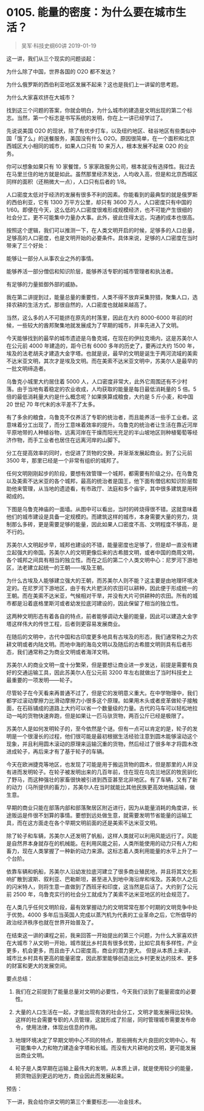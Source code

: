 # 0105. 能量的密度：为什么要在城市生活？
> 吴军·科技史纲60讲
2019-01-19

这一讲，我们从三个现实的问题谈起：

为什么除了中国，世界各国的 O2O 都不发达？

为什么俄罗斯的西伯利亚地区发展不起来？这也是我们上一讲留的思考题。

为什么大家喜欢挤在大城市？

找到这三个问题的答案，你就会明白，为什么城市的建造是文明出现的第二个标志。当然，第一个标志是书写系统的发明，你在上一讲已经学过了。

先说说美国 O2O 的现状，除了有优步打车，以及纽约地区、硅谷地区有些类似中国「饿了么」的送餐服务，美国没有什么 O2O。原因很简单，在一个面积和北京西城区大小相同的城市，如果人口只有 10 来万人，根本发展不起来 O2O 的业务。

你可以想象如果只有 10 家餐馆，5 家家政服务公司，根本就没有选择性。我过去在马里兰住的地方就是如此。虽然那里经济发达，人均收入高，但是和北京西城区同样的面积（还稍微大一点），人口只有后者的 1/8。

人口密度太低对于经济的发展有很多不利的因素。你能看到的最典型的就是俄罗斯的西伯利亚，它有 1300 万平方公里，却只有 3600 万人，人口密度只有中国的 1/60。即便在今天，这么低的人口密度很难形成规模经济，也不可能产生很细的社会分工，更不可能集中力量办大事。此外，彼此住得太远，沟通的成本也很高。

按照这个逻辑，我们可以推测一下，在人类文明开启的时候，足够多的人口总量，足够高的人口密度，也是文明开始的必要条件。具体来说，足够的人口密度在当时带来了三个好处：

能够让一部分人从事农业之外的事情。

能够养活一部分僧侣和知识阶层，能够养活专职的城市管理者和执法者。

有足够的力量抵御外部的威胁。

我在第二讲提到过，能量总量的重要性，人类不得不放弃采集狩猎，聚集人口，选择农耕的生活方式，那很自然的，人口密度也就越来越高了。

当然，这么多的人不可能挤在原先的村落里，因此在大约 8000-6000 年前的时候，一些较大的酋邦聚集地就发展成为了早期的城市，并率先进入了文明。

今天能够找到的最早的城市遗迹是乌鲁克城，在现在的伊拉克境内，这是苏美尔人在公元前 4000 年建造的，距今已有 6000 多年的历史了，要再过大约 1500 年，埃及的法老胡夫才建造大金字塔。也就是说，最早的文明是诞生于两河流域的美索不达米亚文明，其次才是埃及文明。而在美索不达米亚文明中，苏美尔人是最早的一批文明缔造者。

乌鲁克小城里大约居住着 5000 人，人口密度非常大，此外它周围还有不少村落。由于当地有着稳定的农业收成，人均获取的能量是每日最低消耗量的 5 倍。5 倍的最低消耗量大约是什么概念呢？如果换算成粮食，大约是 5 斤小麦，和中国 20 世纪 70 年代末的水平差不了太多。

有了多余的粮食，乌鲁克不仅养活了专职的统治者，而且能养活一些手工业者。这意味着分工出现了，而分工意味着效率的提升。乌鲁克的统治者让生活在靠近河岸平原地带的人种植谷物，远离河岸在干燥而阳光充足的半山坡地区则种植葡萄等经济作物，而手工业者也居住在远离河岸的山脚下。

分工在提高效率的同时，也促进了货物的交换，并渐渐发展起商业。到了公元前 3500 年，那里已经是一个非常有组织的城邦了。

任何文明刚刚起步的阶段，要想有效管理一个城邦，都需要有阶级之分。在乌鲁克以及美索不达米亚的各个城邦，最高的统治者是国王，他下面有僧侣和知识阶层帮助他来管理，从当地的遗迹看，有市政厅、法庭和多个庙宇，其中很多建筑是用砖砌成的。

下图是乌鲁克神庙的一面墙。从图中可以看出，当时的砖烧得很不错。这就意味着他们的城市建设是具备一定规模的。而建筑这样的城市，本身需要大量的劳力，烧制那么多砖，更是需要足够的能量，因此如果人口密度不高、文明程度不够高，是不行的。

苏美尔人文明起步早，城邦也建设的不错，能量密度也足够了，但是却一直没有建立起强大的帝国。苏美尔人的文明更像后来的古希腊文明，或者中国的商周文明，各个城邦之间具有相当的独立性。而在之后的第二个人类文明中心：尼罗河下游地区，法老建立起统一的王朝——埃及王朝。

为什么古埃及人能够建立强大的王朝，而苏美尔人则不能？这主要是由地理环境决定的。在尼罗河下游地区，由于有大片肥沃的农田可以耕种，因此便于形成统一的王朝。而在美索不达米亚，气候相对干旱，并没有大片可供耕种的农田。所有的城市都是沿着底格里斯河或者幼发拉底河建设的，因此保留了相当的独立性。

这两种文明形态有着各自的特点，前者能够调动大量的能量，因此可以建造大金字塔这样伟大的传世工程，后者则更容易发展商业。

在随后的文明中，古代中国和古印度更多地具有古埃及的形态，我们通常称之为农耕文明或者内陆文明。而地中海的海岛文明以及随后的古希腊文明则具有后者形态，我们通常称之为商业文明或者海洋文明。

苏美尔人的商业文明一度十分繁荣，但是要想让商业进一步发达，前提是需要有良好的交通运输工具，因此苏美尔人在公元前 3200 年左右就做出了当时科技史上最重要的一项发明——轮子。

尽管轮子在今天看来再普通不过了，但是它的发明意义重大。在中学物理中，我们都学过滚动摩擦力比滑动摩擦力小很多这个原理。如果用木头或者皮革做轮子接触面，在石砾铺成的道路上大约可以省一个数量级的力量。古代的马车可以轻松地拉动一吨的货物快速奔跑，但是如果让一匹马驮货物，两百公斤已经是极限了。

苏美尔人是如何发明轮子的，至今依然是个谜。但有一点可以肯定的是，轮子的发明是一个很漫长的过程，他们很可能是最初根据生活经验注意到圆木能够滚动这个现象，并且利用圆木滚动的原理来运输沉重的货物，然后经过了很多年才将圆木改进成轮子，再后来才有了基于轮子的车辆。

今天在欧洲捷克等地区，也发现了可能是用于搬运货物的圆木，但是那里的人并没有进而发明轮子。在轮子被发明出来的几百年前，住在现在乌克兰地区的牧民驯化了野马，而这种强壮的家畜很快被引进到西亚甚至北非地区。有了车辆，又有了新的动力（马所提供的畜力），苏美尔人在当时就能比其他民族更高效地搞运输，做生意。

早期的商业只能在部落内部和部落聚居区附近进行，因为从能量消耗的角度讲，长途贩运是件很不划算的事情。要想到远处做生意，就需要发明节省能量的运输工具，而在这方面走在各个早期文明前面的还是美索不达米亚文明。

除了轮子和车辆，苏美尔人还发明了帆船，这样人类就可以利用风能远行了。风能是自然界本身就存在的机械能。在利用风能之前，人类所能使用的动力只有人力和畜力，现在人类掌握了一种新的动力来源。这标志着人类利用能量的水平上升了一个台阶。

依靠车辆和帆船，苏美尔人沿幼发拉底河建立了很多商业殖民地，并且将其文化影响扩散到波斯、叙利亚、巴勒斯坦，甚至进入到地中海沿岸和埃及。苏美尔人之后的闪米特人，则将生意一直做到了西班牙和印度，这当然是后话了。大约到了公元前 2500 年，乌鲁克实行的社会分工就成为了美索不达米亚地区的社会规范了。

在人类几乎任何文明阶段，最有效掌握动力的文明常常在那个时期的文明竞争中处于优势。4000 多年后当英国人完成以蒸汽机为代表的工业革命之后，它所倡导的政治经济秩序也就在世界开始普及了。

在结束这一讲的课程之前，我来回答一开始提出的第三个问题，为什么大家喜欢挤在大城市？从文明一开始，城市就比乡村具有很多优势，比如它具有多样性，产业更多，机会更多，而且由于人口密度高，商业的潜力更大。 但是从本质上来讲，城市比乡村具有更高的能量密度，因此那里能够创造出比乡村更发达的技术、更多的财富和更大的发展空间。

要点总结：

1. 我们在之前提到了能量总量对文明的必要性，今天我们谈到了能量密度的必要性。

2. 大量的人口生活在一起，才能出现有效的社会分工，文明才能发展得比较快。这样的社会需要专职的人员管理，这就形成了阶层，同时管理城市需要发布命令，使用法律，体现出信息的作用。
3. 地理环境决定了早期文明中心不同的特点，那些拥有大片良田的文明中心，有可能集中人力和物力建造金字塔和长城。而没有大片耕地的文明，更可能发展出商业文明。
4. 轮子是人类早期在运输上最伟大的发明，从本质上讲，就是使用较少的能量，把货物运到更远的地方，商业因此而发展起来。

预告：

下一讲，我会给你讲文明的第三个重要标志——冶金技术。


